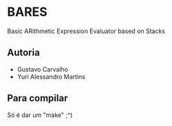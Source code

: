 # BARES #
Basic ARithmetic Expression Evaluator based on Stacks

## Autoria
- Gustavo Carvalho
- Yuri Alessandro Martins

## Para compilar
Só é dar um "make" ;^)
